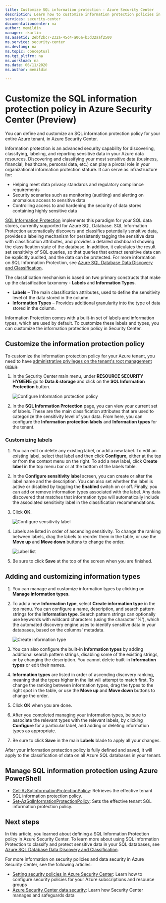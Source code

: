 ```yaml
---
title: Customize SQL information protection - Azure Security Center
description: Learn how to customize information protection policies in Azure Security Center.
services: security-center
documentationcenter: na
author: memildin
manager: rkarlin
ms.assetid: 2ebf2bc7-232a-45c4-a06a-b3d32aaf2500
ms.service: security-center
ms.devlang: na
ms.topic: conceptual
ms.tgt_pltfrm: na
ms.workload: na
ms.date: 06/11/2020
ms.author: memildin

---
```

# Customize the SQL information protection policy in Azure Security Center (Preview)
 
You can define and customize an SQL information protection policy for your entire Azure tenant, in Azure Security Center.

Information protection is an advanced security capability for discovering, classifying, labeling, and reporting sensitive data in your Azure data resources. Discovering and classifying your most sensitive data (business, financial, healthcare, personal data, etc.) can play a pivotal role in your organizational information protection stature. It can serve as infrastructure for:
- Helping meet data privacy standards and regulatory compliance requirements
- Security scenarios such as monitoring (auditing) and alerting on anomalous access to sensitive data
- Controlling access to and hardening the security of data stores containing highly sensitive data
 
[SQL Information Protection](../azure-sql/database/data-discovery-and-classification-overview.md) implements this paradigm for your SQL data stores, currently supported for Azure SQL Database. SQL Information Protection automatically discovers and classifies potentially sensitive data, provides a labeling mechanism for persistently tagging the sensitive data with classification attributes, and provides a detailed dashboard showing the classification state of the database. In addition, it calculates the result set sensitivity of SQL queries, so that queries that extract sensitive data can be explicitly audited, and the data can be protected. For more information on SQL Information Protection, see [Azure SQL Database Data Discovery and Classification](../azure-sql/database/data-discovery-and-classification-overview.md).
 
The classification mechanism is based on two primary constructs that make up the classification taxonomy - **Labels** and **Information Types**.
- **Labels** – The main classification attributes, used to define the sensitivity level of the data stored in the column. 
- **Information Types** – Provides additional granularity into the type of data stored in the column.
 
Information Protection comes with a built-in set of labels and information types, which are used by default. To customize these labels and types, you can customize the information protection policy in Security Center.
 
## Customize the information protection policy
To customize the information protection policy for your Azure tenant, you need to have [administrative privileges on the tenant's root management group](security-center-management-groups.md). 
 
1. In the Security Center main menu, under **RESOURCE SECURITY HYGIENE** go to **Data & storage** and click on the **SQL Information Protection** button.

   ![Configure Information protection policy](./media/security-center-info-protection-policy/security-policy.png) 
 
2. In the **SQL Information Protection** page, you can view your current set of labels. These are the main classification attributes that are used to categorize the sensitivity level of your data. From here, you can configure the **Information protection labels** and **Information types** for the tenant. 
 
### Customizing labels
 
1. You can edit or delete any existing label, or add a new label. To edit an existing label, select that label and then click **Configure**, either at the top or from the context menu on the right. To add a new label, click **Create label** in the top menu bar or at the bottom of the labels table.
2. In the **Configure sensitivity label** screen, you can create or alter the label name and the description. You can also set whether the label is active or disabled by toggling the **Enabled** switch on or off. Finally, you can add or remove information types associated with the label. Any data discovered that matches that information type will automatically include the associated sensitivity label in the classification recommendations.
3. Click **OK**.
 
   ![Configure sensitivity label](./media/security-center-info-protection-policy/config-sensitivity-label.png)
 
4. Labels are listed in order of ascending sensitivity. To change the ranking between labels, drag the labels to reorder them in the table, or use the **Move up** and **Move down** buttons to change the order. 
 
    ![Label list](./media/security-center-info-protection-policy/move-up.png)
 
5. Be sure to click **Save** at the top of the screen when you are finished.
 
 
## Adding and customizing information types
 
1. You can manage and customize information types by clicking on **Manage information types**.
2. To add a new **Information type**, select **Create information type** in the top menu. You can configure a name, description, and search pattern strings for the **Information type**. Search pattern strings can optionally use keywords with wildcard characters (using the character '%'), which the automated discovery engine uses to identify sensitive data in your databases, based on the columns' metadata.
 
    ![Create information type](./media/security-center-info-protection-policy/info-types.png)
 
3. You can also configure the built-in **Information types** by adding additional search pattern strings, disabling some of the existing strings, or by changing the description. You cannot delete built-in **Information types** or edit their names. 
4. **Information types** are listed in order of ascending discovery ranking, meaning that the types higher in the list will attempt to match first. To change the ranking between information types, drag the types to the right spot in the table, or use the **Move up** and **Move down** buttons to change the order. 
5. Click **OK** when you are done.
6. After you completed managing your information types, be sure to associate the relevant types with the relevant labels, by clicking **Configure** for a particular label, and adding or deleting information types as appropriate.
7. Be sure to click **Save** in the main **Labels** blade to apply all your changes.
 
After your Information protection policy is fully defined and saved, it will apply to the classification of data on all Azure SQL databases in your tenant.

## Manage SQL information protection using Azure PowerShell

- [Get-AzSqlInformationProtectionPolicy](https://docs.microsoft.com/powershell/module/az.security/get-azsqlinformationprotectionpolicy): Retrieves the effective tenant SQL information protection policy.
- [Set-AzSqlInformationProtectionPolicy](https://docs.microsoft.com/powershell/module/az.security/set-azsqlinformationprotectionpolicy): Sets the effective tenant SQL information protection policy.
 
## Next steps
 
In this article, you learned about defining a SQL Information Protection policy in Azure Security Center. To learn more about using SQL Information Protection to classify and protect sensitive data in your SQL databases, see [Azure SQL Database Data Discovery and Classification](../azure-sql/database/data-discovery-and-classification-overview.md). 

For more information on security policies and data security in Azure Security Center, see the following articles:
 
- [Setting security policies in Azure Security Center](tutorial-security-policy.md): Learn how to configure security policies for your Azure subscriptions and resource groups
- [Azure Security Center data security](security-center-data-security.md): Learn how Security Center manages and safeguards data
